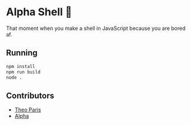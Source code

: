 # Alpha Shell 🚀

That moment when you make a shell in JavaScript because you are bored af.

## Running

```bash
npm install
npm run build
node .
```

## Contributors

- [Theo Paris](https://github.com/creepinson)
- [Alpha](https://github.com/Alphadotcs)
